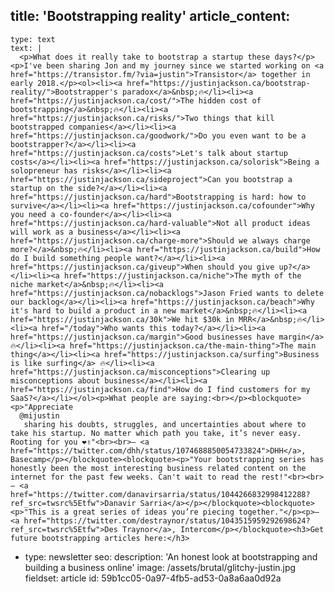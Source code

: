 title: 'Bootstrapping reality'
article_content:
  -
    type: text
    text: |
      <p>What does it really take to bootstrap a startup these days?</p><p>I've been sharing Jon and my journey since we started working on <a href="https://transistor.fm/?via=justin">Transistor</a> together in early 2018.</p><ol><li><a href="https://justinjackson.ca/bootstrap-reality/">Bootstrapper's paradox</a>&nbsp;🔥</li><li><a href="https://justinjackson.ca/cost/">The hidden cost of bootstrapping</a>&nbsp;🔥</li><li><a href="https://justinjackson.ca/risks/">Two things that kill bootstrapped companies</a></li><li><a href="https://justinjackson.ca/goodwork/">Do you even want to be a bootstrapper?</a></li><li><a href="https://justinjackson.ca/costs">Let's talk about startup costs</a></li><li><a href="https://justinjackson.ca/solorisk">Being a solopreneur has risks</a></li><li><a href="https://justinjackson.ca/sideproject">Can you bootstrap a startup on the side?</a></li><li><a href="https://justinjackson.ca/hard">Bootstrapping is hard: how to survive</a></li><li><a href="https://justinjackson.ca/cofounder">Why you need a co-founder</a></li><li><a href="https://justinjackson.ca/hard-valuable">Not all product ideas will work as a business</a></li><li><a href="https://justinjackson.ca/charge-more">Should we always charge more?</a>&nbsp;🔥</li><li><a href="https://justinjackson.ca/build">How do I build something people want?</a></li><li><a href="https://justinjackson.ca/giveup">When should you give up?</a></li><li><a href="https://justinjackson.ca/niche">The myth of the niche market</a>&nbsp;🔥</li><li><a href="https://justinjackson.ca/nobacklogs">Jason Fried wants to delete our backlog</a></li><li><a href="https://justinjackson.ca/beach">Why it's hard to build a product in a new market</a>&nbsp;🔥</li><li><a href="https://justinjackson.ca/30k">We hit $30k in MRR</a>&nbsp;🔥</li><li><a href="/today">Who wants this today?</a></li><li><a href="https://justinjackson.ca/margin">Good businesses have margin</a> 🔥</li><li><a href="https://justinjackson.ca/the-main-thing">The main thing</a></li><li><a href="https://justinjackson.ca/surfing">Business is like surfing</a> 🔥</li><li><a href="https://justinjackson.ca/misconceptions">Clearing up misconceptions about business</a></li><li><a href="https://justinjackson.ca/find">How do I find customers for my SaaS?</a></li></ol><p>What people are saying:<br></p><blockquote><p>"Appreciate 
      @mijustin
       sharing his doubts, struggles, and uncertainties about where to take his startup. No matter which path you take, it’s never easy. Rooting for you ❤️✌️"<br><br>– <a href="https://twitter.com/dhh/status/1074688850054733824">DHH</a>, Basecamp</p></blockquote><blockquote><p>"Your bootstrapping series has honestly been the most interesting business related content on the internet for the past few weeks. Can't wait to read the rest!"<br><br>— <a href="https://twitter.com/danavirsarria/status/1044266832998412288?ref_src=twsrc%5Etfw">Danavir Sarria</a></p></blockquote><blockquote><p>"This is a great series of ideas you’re piecing together."</p><p>— <a href="https://twitter.com/destraynor/status/1043515959292698624?ref_src=twsrc%5Etfw">Des Traynor</a>, Intercom</p></blockquote><h3>Get future bootstrapping articles here:</h3>
  -
    type: newsletter
seo:
  description: 'An honest look at bootstrapping and building a business online'
  image: /assets/brutal/glitchy-justin.jpg
fieldset: article
id: 59b1cc05-0a97-4fb5-ad53-0a8a6aa0d92a
